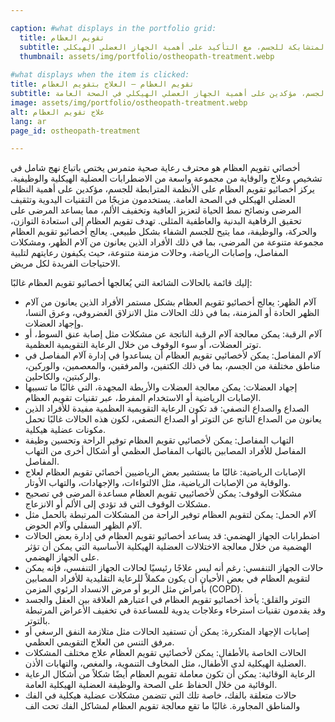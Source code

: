 ```yaml
---

caption: #what displays in the portfolio grid:
  title: تقويم العظام
  subtitle: ركز على الأنظمة المتشابكة للجسم، مع التأكيد على أهمية الجهاز العضلي الهيكلي.
  thumbnail: assets/img/portfolio/ostheopath-treatment.webp
  
#what displays when the item is clicked:
title: تقويم العظام – العلاج بتقويم العظام
subtitle: يُركز أطباء العظام على الأنظمة المتصلة في الجسم، مؤكدين على أهمية الجهاز العضلي الهيكلي في الصحة العامة.
image: assets/img/portfolio/ostheopath-treatment.webp
alt: علاج تقويم العظام
lang: ar
page_id: ostheopath-treatment

---
```

أخصائي تقويم العظام هو محترف رعاية صحية متمرس يختص باتباع نهج شامل في تشخيص وعلاج والوقاية من مجموعة واسعة من الاضطرابات العضلية الهيكلية والوظيفية. يركز أخصائيو تقويم العظام على الأنظمة المترابطة للجسم، مؤكدين على أهمية النظام العضلي الهيكلي في الصحة العامة. يستخدمون مزيجًا من التقنيات اليدوية وتثقيف المرضى ونصائح نمط الحياة لتعزيز العافية وتخفيف الألم، مما يساعد المرضى على تحقيق الرفاهية البدنية والعاطفية المثلى. تهدف تقويم العظام إلى استعادة التوازن، والحركة، والوظيفة، مما يتيح للجسم الشفاء بشكل طبيعي. يعالج أخصائيو تقويم العظام مجموعة متنوعة من المرضى، بما في ذلك الأفراد الذين يعانون من آلام الظهر، ومشكلات المفاصل، وإصابات الرياضة، وحالات مزمنة متنوعة، حيث يكيفون رعايتهم لتلبية الاحتياجات الفريدة لكل مريض.

إليك قائمة بالحالات الشائعة التي يُعالجها أخصائيو تقويم العظام غالبًا:
- آلام الظهر: يعالج أخصائيو تقويم العظام بشكل مستمر الأفراد الذين يعانون من آلام الظهر الحادة أو المزمنة، بما في ذلك الحالات مثل الانزلاق الغضروفي، وعرق النسا، وإجهاد العضلات.
- آلام الرقبة: يمكن معالجة آلام الرقبة الناتجة عن مشكلات مثل إصابة عنق السوط، أو توتر العضلات، أو سوء الوقوف من خلال الرعاية التقويمية العظمية.
- آلام المفاصل: يمكن لأخصائيي تقويم العظام أن يساعدوا في إدارة آلام المفاصل في مناطق مختلفة من الجسم، بما في ذلك الكتفين، والمرفقين، والمعصمين، والوركين، والركبتين، والكاحلين.
- إجهاد العضلات: يمكن معالجة العضلات والأربطة المجهدة، التي غالبًا ما تسببها الإصابات الرياضية أو الاستخدام المفرط، عبر تقنيات تقويم العظام.
- الصداع والصداع النصفي: قد تكون الرعاية التقويمية العظمية مفيدة للأفراد الذين يعانون من الصداع الناتج عن التوتر أو الصداع النصفي، لكون هذه الحالات غالبًا تحمل مكونات عضلية هيكلية.
- التهاب المفاصل: يمكن لأخصائيي تقويم العظام توفير الراحة وتحسين وظيفة المفاصل للأفراد المصابين بالتهاب المفاصل العظمي أو أشكال أخرى من التهاب المفاصل.
- الإصابات الرياضية: غالبًا ما يستشير بعض الرياضيين أخصائي تقويم العظام لعلاج والوقاية من الإصابات الرياضية، مثل الالتواءات، والإجهادات، والتهاب الأوتار.
- مشكلات الوقوف: يمكن لأخصائييي تقويم العظام مساعدة المرضى في تصحيح مشكلات الوقوف التي قد تؤدي إلى الألم أو الانزعاج.
- آلام الحمل: يمكن لتقويم العظام توفير الراحة من المشكلات المرتبطة بالحمل مثل آلام الظهر السفلي وآلام الحوض.
- اضطرابات الجهاز الهضمي: قد يساعد أخصائيو تقويم العظام في إدارة بعض الحالات الهضمية من خلال معالجة الاختلالات العضلية الهيكلية الأساسية التي يمكن أن تؤثر على الجهاز الهضمي.
- حالات الجهاز التنفسي: رغم أنه ليس علاجًا رئيسيًا لحالات الجهاز التنفسي، فإنه يمكن لتقويم العظام في بعض الأحيان أن يكون مكملاً للرعاية التقليدية للأفراد المصابين بأمراض مثل الربو أو مرض الانسداد الرئوي المزمن (COPD).
- التوتر والقلق: يأخذ أخصائيو تقويم العظام في اعتبارهم العلاقة بين العقل والجسد وقد يقدمون تقنيات استرخاء وعلاجات يدوية للمساعدة في تخفيف الأعراض المرتبطة بالتوتر.
- إصابات الإجهاد المتكررة: يمكن أن تستفيد الحالات مثل متلازمة النفق الرسغي أو مرفق التنس من العلاج التقويمي العظمي.
- الحالات الخاصة بالأطفال: يمكن لأخصائيي تقويم العظام علاج مختلف المشكلات العضلية الهيكلية لدى الأطفال، مثل المخاوف التنموية، والمغص، والتهابات الأذن.
- الرعاية الوقائية: يمكن أن تكون معاملة تقويم العظام أيضًا شكلاً من أشكال الرعاية الوقائية من خلال الحفاظ على الصحة والوظيفة العضلية الهيكلية العامة.
- حالات متعلقة بالفك، خاصة تلك التي تتضمن مشكلات عضلية هيكلية في الفك والمناطق المجاورة. غالبًا ما تقع معالجة تقويم العظام لمشاكل الفك تحت الف